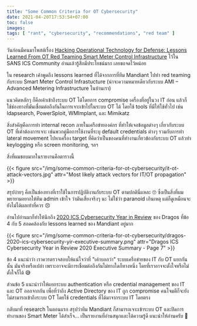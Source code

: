 ```yaml
---
title: "Some Common Criteria for OT Cybersecurity"
date: 2021-04-20T17:53:54+07:00
toc: false
images:
tags: [ "rant", "cybersecurity", "recommendations", "red team" ]
---
```


วันก่อนมีคนมาโพสต์เรื่อง [Hacking Operational Technology for Defense: Lessons Learned From OT Red Teaming Smart Meter Control Infrastructure](https://www.fireeye.com/blog/threat-research/2021/04/hacking-operational-technology-for-defense-lessons-learned.html) ไว้ใน SANS ICS Community อ่านแล้วรู้สึกมีประโยชน์มาก เลยขอจดไว้หน่อย

ใน research เค้าพูดถึง lessons learned ที่ได้จากการที่ทีม Mandiant ไปทำ red teaming กับระบบ Smart Meter Control Infrastucture (น่าจะความหมายเดียวกับระบบ AMI – Advanced Metering Infrastructure ในบ้านเรา)

แนวคิดหลักๆ ก็คือเค้าเข้าถึงระบบ OT ได้โดยการ compromise เครื่องที่อยู่ในวง IT ก่อน แล้วก็ใช้ช่องทางที่มันเชื่อมต่อถึงกันในการเจาะเข้าไปในระบบ OT ได้ โดยใช้ tools ที่มีให้ใช้ทั่วไป เช่น ldapsearch, PowerSploit, WMImplant, และ Mimikatz

สิ่งสำคัญคือการทำ internal recon ภายในเครือข่ายองค์กร ที่ทำให้เจอข้อมูลต่างๆ เกี่ยวกับระบบ OT ที่เค้าต้องการเจาะ เช่นพวกคู่มือการใช้งานที่ระบุ default credentials ต่างๆ รวมกับการทำ lateral movement ไปหาเครื่อง target ที่คิดว่าเป็นของคนที่ทำงานเกี่ยวข้องกับระบบ OT แล้วทำ keylogging หรือ screen monitoring, ฯลฯ

สิ่งที่ผมชอบมากในรายงานคือตารางนี้

{{< figure src="/img/some-common-criteria-for-ot-cybersecurity/it-ot-attack-vectors.jpg" attr="Most likely attack vectors for IT/OT propagation" >}}

สรุปง่ายๆ คือเป็นช่องทางที่เราใช้ในการปฏิบัติงานกับระบบ OT ตามปกตินี่แหละ 🙄 ซึ่งเป็นสิ่งที่ผมพยายามอยากให้ทีม admin เข้าใจ ว่ามันเสี่ยงจริงๆ นะ ไม่ใช่ว่า paranoid เกินเหตุ แต่ก็ดูเหมือนจะยังไม่ได้ผลเท่าที่ควร 😣

อ่านไปอ่านมาก็ทำให้นึกถึง [2020 ICS Cybersecurity Year in Review](https://www.dragos.com/blog/industry-news/2020-ics-cybersecurity-year-in-review/) ของ Dragos ที่ข้อ 4 กับ 5 สอดคล้องกับ lessons learned ของ Mandiant อยู่มาก

{{< figure src="/img/some-common-criteria-for-ot-cybersecurity/dragos-2020-ics-cybersecurity-yir-executive-summary.png" attr="Dragos ICS Cybersecurity Year in Review 2020 Executive Summary - Page 7" >}}

ข้อ 4 แนะนำว่า เราควรตรวจสอบให้แน่ใจว่าที่ "เค้าบอกว่า" ระบบเครือข่ายของ IT กับ OT แยกกันนั้น มันจริงหรือเปล่า เพราะอาจจะมีการเชื่อมต่อถึงกันไม่ทางใดก็ทางหนึ่ง โดยที่เราอาจจะตั้งใจหรือไม่ตั้งใจก็ได้ 😅

ส่วนข้อ 5 แนะนำว่าให้แยกระบบ authentication หรือ credential management ของ IT และ OT ออกจากกัน เพื่อที่ว่าถึง Active Directory ของ IT ถูก compromise คนโจมตีก็จะยังไม่สามารถเข้าถึงระบบ OT โดยใช้ credentials ที่ได้มาจากระบบ IT โดยตรง

กลับมาที่ research ในตอนแรก สรุปว่าทีม Mandiant ก็สามารถเจาะเข้าระบบ OT และปิดการทำงานของ Smart Meter ได้สำเร็จ... เป็นรายงานที่อ่านสนุกและได้ความรู้ดี แนะนำให้อ่านครับ 🙂
